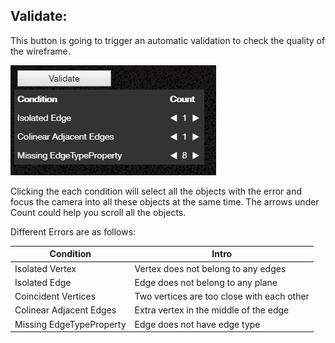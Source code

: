 ## Validate:

This button is going to trigger an automatic validation to check the quality of the wireframe.

![](../.gitbook/assets/validate.png)

Clicking the each condition will select all the objects with the error and focus the camera into all these objects at the same time. The arrows under Count could help you scroll all the objects.

Different Errors are as follows:

| **Condition** | **Intro** |
| --- | --- |
| Isolated Vertex | Vertex does not belong to any edges |
| Isolated Edge | Edge does not belong to any plane |
| Coincident Vertices | Two vertices are too close with each other |
| Colinear Adjacent Edges | Extra vertex in the middle of the edge |
| Missing EdgeTypeProperty | Edge does not have edge type |